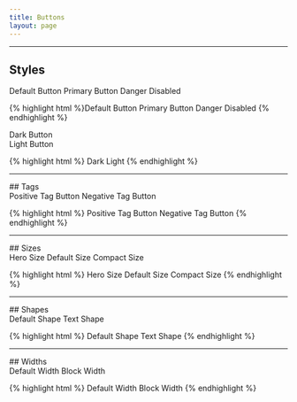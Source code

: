 ```yaml
---
title: Buttons
layout: page
---
```


<hr />

## Styles
<div class="m-bottom-5">
	<span role="button" class="m-bottom-2 Button">Default Button</span>
	<span role="button" class="m-bottom-2 Button Button--primary">Primary Button</span>
	<span role="button" class="m-bottom-2 Button Button--danger">Danger</span>
	<span role="button" class="m-bottom-2 Button Button--disabled">Disabled</span>
</div>

{% highlight html %}<span role="button" class="Button">Default Button</span>
<span role="button" class="Button Button--primary">Primary Button</span>
<span role="button" class="Button Button--danger">Danger</span>
<span role="button" class="Button Button--disabled">Disabled</span>
{% endhighlight %}

<div class="Grid--auto m-bottom-5 m-top-3">
	<div class="p-2 u-border-radius border border-c-g200 t-center">
		<span role="button" class="Button Button--dark">Dark Button</span>
	</div>
		<div class="p-2 u-border-radius bg-c-b700 t-center">
			<span role="button" class="Button m-0 Button--light">Light Button</span>
	</div>
</div>

{% highlight html %}
<span role="button" class="Button Button--dark">Dark</span>
<span role="button" class="Button Button--light">Light</span>
{% endhighlight %}

<hr />
## Tags

<div class="m-bottom-5">
	<span role="button" class="m-bottom-2 Button Button__tag Button__tag" data-label="label">Positive Tag Button</span>
	<span role="button" class="m-bottom-2 Button Button__tag Button__tag--negative" data-label="label">Negative Tag Button</span>
</div>

{% highlight html %}
<span role="button" class="Button Button__tag Button__tag">Positive Tag Button</span>
<span role="button" class="Button Button__tag Button__tag--negative">Negative Tag Button</span>
{% endhighlight %}

<hr />
## Sizes

<div class="m-bottom-5">
	<span role="button" class="m-bottom-2 Button Button--hero">Hero Size</span>
	<span role="button" class="m-bottom-2 Button">Default Size</span>
	<span role="button" class="m-bottom-2 Button Button--compact">Compact Size</span>
</div>

{% highlight html %}
<span role="button" class="m-bottom-2 Button Button--hero">Hero Size</span>
<span role="button" class="Button">Default Size</span>
<span role="button" class="Button Button--compact">Compact Size</span>
{% endhighlight %}

<hr />
## Shapes

<div class="m-bottom-5">
	<span role="button" class="m-bottom-2 Button">Default Shape</span>
	<span role="button" class=" m-bottom-2 Button Button--text">Text Shape</span>
</div>

{% highlight html %}
<span role="button" class="Button">Default Shape</span>
<span role="button" class="Button Button--text">Text Shape</span>
{% endhighlight %}

<hr />
## Widths

<div class="m-bottom-5">
	<span role="button" class="m-bottom-2 Button">Default Width</span>
	<span role="button" class="m-bottom-2 Button Button--block">Block Width</span>
</div>

{% highlight html %}
<span role="button" class="Button">Default Width</span>
<span role="button" class="Button Button--block">Block Width</span>
{% endhighlight %}
